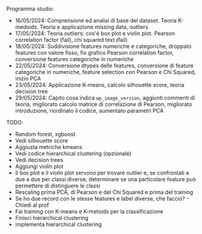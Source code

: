 Programma studio:

- 16/05/2024: Comprensione ed analisi di base del dataset. Teoria K-medoids. Teoria e applicazione missing data, outliers
- 17/05/2024: Teoria outliers: cos'è box plot e violin plot. Pearson correlation factor (fail), chi squared text (fail)
- 18/05/2024: Suddivisione features numeriche e categoriche, droppato features con valore fisso, fix grafico Pearson correlation factor, conversione features categoriche in numeriche
- 22/05/2024: Conversione dtypes delle features, conversione di feature categoriche in numeriche, feature selection con Pearson e Chi Squared, inizio PCA
- 23/05/2024: Applicazione K-means, calcolo silhouette score, teoria decision tree
- 29/05/2024: Capito cosa indica `wp_image_version`, aggiunti commenti di teoria, migliorato calcolo matrice di correlazione di Pearson, migliorato introduzione, riordinato il codice, aumentato parametri PCA

TODO:

- Random forest, xgboost
- Vedi silhouette score
- Aggiusta metriche kmeans
- Vedi codice hierarchical clustering (opzionale)
- Vedi decision trees
- Aggiungi violin plot
- Il box plot e il violin plot servono per trovare outlier e, se confrontati a due a due per classi diverse, determinare se una particolare feature può permettere di distinguere le classi
- Rescaling prima PCA, di Pearson e del Chi Squared e prima del training
- Se ho due record con le stesse features e label diverse, che faccio? - Chiedi al prof
- Fai training con K-means e K-metoids per la classificazione
- Finisci hierarchical clustering
- implementa hierarchical clustering
